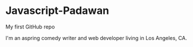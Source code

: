 # Javascript-Padawan
My first GitHub repo

I'm an aspring comedy writer and web developer living in Los Angeles, CA.
